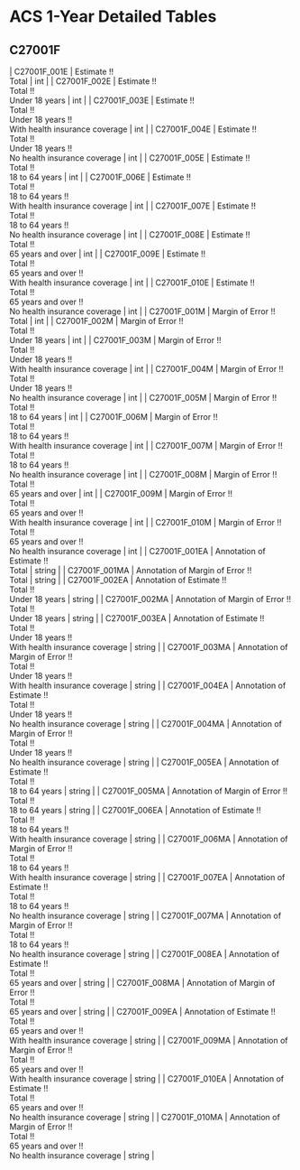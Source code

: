 # ACS 1-Year Detailed Tables

## C27001F

| C27001F_001E | Estimate !!<br>Total | int |
| C27001F_002E | Estimate !!<br>Total !!<br>Under 18 years | int |
| C27001F_003E | Estimate !!<br>Total !!<br>Under 18 years !!<br>With health insurance coverage | int |
| C27001F_004E | Estimate !!<br>Total !!<br>Under 18 years !!<br>No health insurance coverage | int |
| C27001F_005E | Estimate !!<br>Total !!<br>18 to 64 years | int |
| C27001F_006E | Estimate !!<br>Total !!<br>18 to 64 years !!<br>With health insurance coverage | int |
| C27001F_007E | Estimate !!<br>Total !!<br>18 to 64 years !!<br>No health insurance coverage | int |
| C27001F_008E | Estimate !!<br>Total !!<br>65 years and over | int |
| C27001F_009E | Estimate !!<br>Total !!<br>65 years and over !!<br>With health insurance coverage | int |
| C27001F_010E | Estimate !!<br>Total !!<br>65 years and over !!<br>No health insurance coverage | int |
| C27001F_001M | Margin of Error !!<br>Total | int |
| C27001F_002M | Margin of Error !!<br>Total !!<br>Under 18 years | int |
| C27001F_003M | Margin of Error !!<br>Total !!<br>Under 18 years !!<br>With health insurance coverage | int |
| C27001F_004M | Margin of Error !!<br>Total !!<br>Under 18 years !!<br>No health insurance coverage | int |
| C27001F_005M | Margin of Error !!<br>Total !!<br>18 to 64 years | int |
| C27001F_006M | Margin of Error !!<br>Total !!<br>18 to 64 years !!<br>With health insurance coverage | int |
| C27001F_007M | Margin of Error !!<br>Total !!<br>18 to 64 years !!<br>No health insurance coverage | int |
| C27001F_008M | Margin of Error !!<br>Total !!<br>65 years and over | int |
| C27001F_009M | Margin of Error !!<br>Total !!<br>65 years and over !!<br>With health insurance coverage | int |
| C27001F_010M | Margin of Error !!<br>Total !!<br>65 years and over !!<br>No health insurance coverage | int |
| C27001F_001EA | Annotation of Estimate !!<br>Total | string |
| C27001F_001MA | Annotation of Margin of Error !!<br>Total | string |
| C27001F_002EA | Annotation of Estimate !!<br>Total !!<br>Under 18 years | string |
| C27001F_002MA | Annotation of Margin of Error !!<br>Total !!<br>Under 18 years | string |
| C27001F_003EA | Annotation of Estimate !!<br>Total !!<br>Under 18 years !!<br>With health insurance coverage | string |
| C27001F_003MA | Annotation of Margin of Error !!<br>Total !!<br>Under 18 years !!<br>With health insurance coverage | string |
| C27001F_004EA | Annotation of Estimate !!<br>Total !!<br>Under 18 years !!<br>No health insurance coverage | string |
| C27001F_004MA | Annotation of Margin of Error !!<br>Total !!<br>Under 18 years !!<br>No health insurance coverage | string |
| C27001F_005EA | Annotation of Estimate !!<br>Total !!<br>18 to 64 years | string |
| C27001F_005MA | Annotation of Margin of Error !!<br>Total !!<br>18 to 64 years | string |
| C27001F_006EA | Annotation of Estimate !!<br>Total !!<br>18 to 64 years !!<br>With health insurance coverage | string |
| C27001F_006MA | Annotation of Margin of Error !!<br>Total !!<br>18 to 64 years !!<br>With health insurance coverage | string |
| C27001F_007EA | Annotation of Estimate !!<br>Total !!<br>18 to 64 years !!<br>No health insurance coverage | string |
| C27001F_007MA | Annotation of Margin of Error !!<br>Total !!<br>18 to 64 years !!<br>No health insurance coverage | string |
| C27001F_008EA | Annotation of Estimate !!<br>Total !!<br>65 years and over | string |
| C27001F_008MA | Annotation of Margin of Error !!<br>Total !!<br>65 years and over | string |
| C27001F_009EA | Annotation of Estimate !!<br>Total !!<br>65 years and over !!<br>With health insurance coverage | string |
| C27001F_009MA | Annotation of Margin of Error !!<br>Total !!<br>65 years and over !!<br>With health insurance coverage | string |
| C27001F_010EA | Annotation of Estimate !!<br>Total !!<br>65 years and over !!<br>No health insurance coverage | string |
| C27001F_010MA | Annotation of Margin of Error !!<br>Total !!<br>65 years and over !!<br>No health insurance coverage | string |

